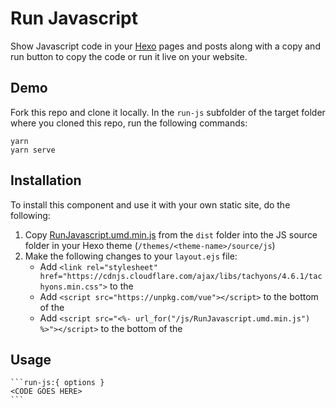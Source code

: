 # Run Javascript

Show Javascript code in your [Hexo](https://hexo.io/) pages and posts along with a copy and run button to copy the code or run it live on your website.

## Demo

Fork this repo and clone it locally. In the `run-js` subfolder of the target folder where you cloned this repo, run the following commands:

```
yarn
yarn serve
```

## Installation

To install this component and use it with your own static site, do the following:

1. Copy [RunJavascript.umd.min.js](https://github.com/flexiodata/markdown-components/blob/master/run-js/dist/RunJavascript.umd.min.js) from the `dist` folder into the JS source folder in your Hexo theme (`/themes/<theme-name>/source/js`)
2. Make the following changes to your `layout.ejs` file:
    * Add `<link rel="stylesheet" href="https://cdnjs.cloudflare.com/ajax/libs/tachyons/4.6.1/tachyons.min.css">` to the <head>
    * Add `<script src="https://unpkg.com/vue"></script>` to the bottom of the <body>
    * Add `<script src="<%- url_for("/js/RunJavascript.umd.min.js") %>"></script>` to the bottom of the <body>

## Usage

````
```run-js:{ options }
<CODE GOES HERE>
```
````
